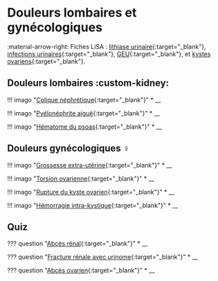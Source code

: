 # Douleurs lombaires et gynécologiques

:material-arrow-right: Fiches LiSA : [lithiase urinaire](https://livret.uness.fr/lisa/Lithiase_urinaire){:target="_blank"}, [infections urinaires](https://livret.uness.fr/lisa/Infections_urinaires_de_l%E2%80%99enfant_et_de_l%E2%80%99adulte){:target="_blank"}, [GEU](https://livret.uness.fr/lisa/Grossesse_extra-ut%C3%A9rine){:target="_blank"}, et [kystes ovariens](https://livret.uness.fr/lisa/Tum%C3%A9faction_pelvienne_chez_la_femme){:target="_blank"}.


## Douleurs lombaires :custom-kidney:

!!! imago "[Colique néphrétique](){:target="_blank"}"
    * __

!!! imago "[Pyélonéphrite aiguë](){:target="_blank"}"
    * __ 

!!! imago "[Hématome du psoas](){:target="_blank"}"
    * __ 


## Douleurs gynécologiques :female_sign:

!!! imago "[Grossesse extra-utérine](){:target="_blank"}"
    * __ 

!!! imago "[Torsion ovarienne](){:target="_blank"}"
    * __ 

!!! imago "[Rupture du kyste ovarien](){:target="_blank"}"
    * __ 

!!! imago "[Hémorragie intra-kystique](){:target="_blank"}"
    * __ 


## Quiz

??? question "[Abcès rénal](){:target="_blank"}"
    * __ 

??? question "[Fracture rénale avec urinome](){:target="_blank"}"
    * __ 

??? question "[Abcès ovarien](){:target="_blank"}"
    * __ 